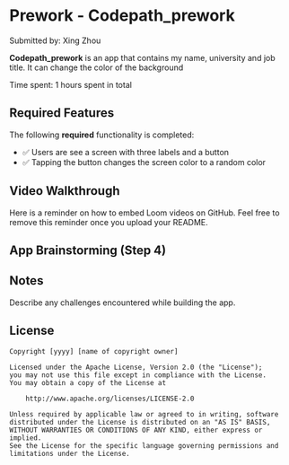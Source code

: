 # Prework - Codepath_prework

Submitted by: Xing Zhou

**Codepath_prework** is an app that contains my name, university and job title. It can change the color of the background

Time spent: 1 hours spent in total

## Required Features

The following **required** functionality is completed:

- ✅ Users are see a screen with three labels and a button
- ✅ Tapping the button changes the screen color to a random color
 
## Video Walkthrough

Here is a reminder on how to embed Loom videos on GitHub. Feel free to remove this reminder once you upload your README. 


## App Brainstorming (Step 4)

## Notes

Describe any challenges encountered while building the app.

## License

    Copyright [yyyy] [name of copyright owner]

    Licensed under the Apache License, Version 2.0 (the "License");
    you may not use this file except in compliance with the License.
    You may obtain a copy of the License at

        http://www.apache.org/licenses/LICENSE-2.0

    Unless required by applicable law or agreed to in writing, software
    distributed under the License is distributed on an "AS IS" BASIS,
    WITHOUT WARRANTIES OR CONDITIONS OF ANY KIND, either express or implied.
    See the License for the specific language governing permissions and
    limitations under the License.
